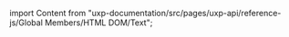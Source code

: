 
import Content from "uxp-documentation/src/pages/uxp-api/reference-js/Global Members/HTML DOM/Text";

<Content query="product=xd"/>
